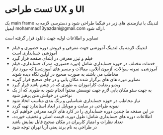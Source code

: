 <h1>تست طراحی UX و UI</h1>

<p>یک main frame لندینگ با نیازمندی های زیر در فیگما طراحی شود و دسترسی لازمه به ایمیل mohammad13yazdani@gmail.com ارائه شود.</p>
<p>تصاویر و اطلاعات اولیه جهت دانلود قرار  گرفته است</p>
<ul>
  <li>لندینگ لازمه یک لندینگ آموزشی جهت معرفی و فروش دوره حضوری و فیلم آموزشی حسابداری است</li>
  <li>فیلم و تیزر معرفی در ابتدای صفحه قرار گیرد</li>
  <li>خدمات مختلف در حوزه حسابداری شامل (دوره حضوری، مدرک حسابداری، فیلم آموزشی، نمونه سوالات، آزمون آنلاین، مقالات و مسیر های آموزشی) که مورد نیاز مخاطب می باشند به صورت صحیح در اولین نگاه دیده شوند</li>
  <li>تصاویر دوره های های برگزار شده مکان یابی و در جای صحیح قرار گیرند</li>
  <li>ویدیو رضایت کاراموزان به طوری که در چشم باشد قرار گیرد</li>
  <li>به جهت سئو مکان یابی لازم جهت نویسش محتوا انجام شود به طوری که از یک نواختی در خوانش متن پرهیز شود</li>
  <li>نیاز مخاطب در حوزه حسابداری شناسایی و رنگ بندی مناسب اتخاذ شود</li>
  <li>نمونه طراحی در سایت و موبایل در ابعاد استاندارد تهیه گردد</li>
  <li>در این صفحه ما چندین دوره حسابداری را در کارد های لازمه معرفی خواهیم کرد</li>
  <li>اطلاعات دوره های حسابداری شامل: طول دوره، قیمت اصلی و تخفیف خورده، تعداد نظرات و امتیاز کاربران در مکان صحیح قابل نمایش باشد</li>
  <li>در طراحی به نام برند یعنی آریا تهران توجه شود</li>
</ul>
